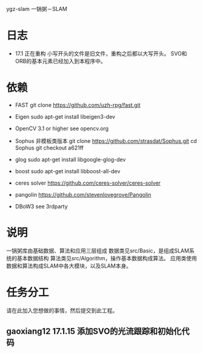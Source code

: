 ygz-slam  一锅粥－SLAM

# 日志
- 17.1 正在重构
小写开头的文件是旧文件，重构之后都以大写开头。
SVO和ORB的基本元素已经加入到本程序中。

# 依赖
- FAST
git clone https://github.com/uzh-rpg/fast.git

- Eigen
sudo apt-get install libeigen3-dev

- OpenCV 3.1 or higher 
see opencv.org

- Sophus 非模板类版本
git clone https://github.com/strasdat/Sophus.git
cd Sophus
git checkout a621ff

- glog 
sudo apt-get install libgoogle-glog-dev

- boost
sudo apt-get install libboost-all-dev

- ceres solver
https://github.com/ceres-solver/ceres-solver

- pangolin 
https://github.com/stevenlovegrove/Pangolin

- DBoW3
see 3rdparty

# 说明
一锅粥库由基础数据、算法和应用三层组成
数据类见src/Basic，是组成SLAM系统的基本数据结构
算法类见src/Algorithm，操作基本数据构成算法。
应用类使用数据和算法构成SLAM中各大模块，以及SLAM本身。

# 任务分工
请在此加入您想做的事情，然后提交到此工程。

## gaoxiang12 17.1.15 添加SVO的光流跟踪和初始化代码